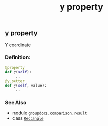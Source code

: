 ﻿---
title: y property
second_title: GroupDocs.Comparison for Python via .NET API References
description: 
type: docs
url: /python-net/groupdocs.comparison.result/rectangle/y/
is_root: false
weight: 60
---

## y property


Y coordinate
### Definition:
```python
@property
def y(self):
    ...
@y.setter
def y(self, value):
    ...
```

### See Also
* module [`groupdocs.comparison.result`](../../)
* class [`Rectangle`](/comparison/python-net/groupdocs.comparison.result/rectangle)
